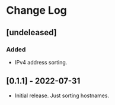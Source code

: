 # Change Log

## [undeleased]

### Added

- IPv4 address sorting.

## [0.1.1] - 2022-07-31

- Initial release. Just sorting hostnames.
